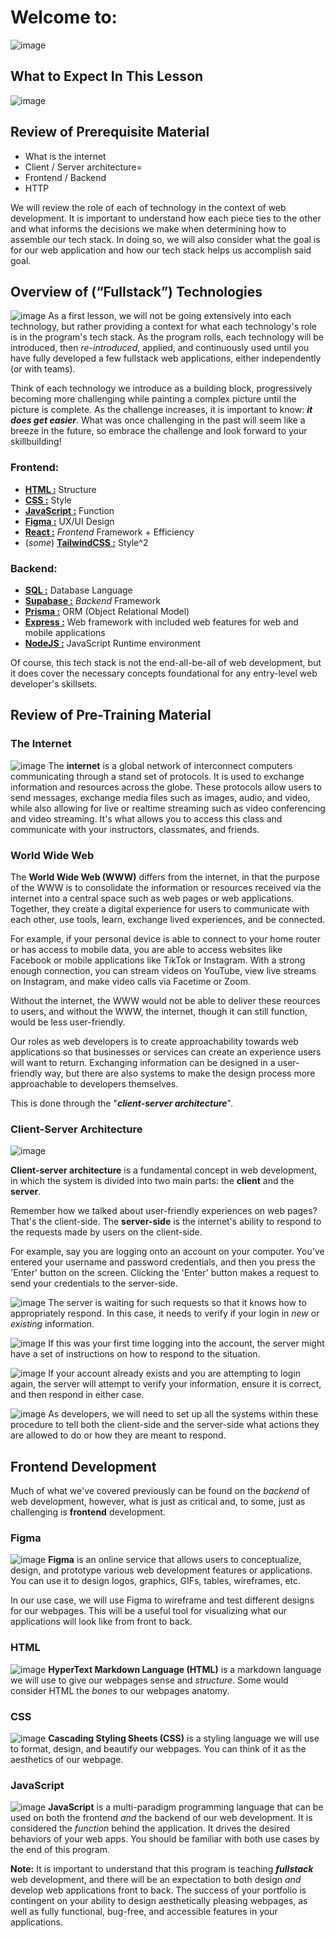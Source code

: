 # Welcome to:
![image](./slides/slide_1.jpg)

## What to Expect In This Lesson
![image](./slides/slide_2.jpg)

## Review of Prerequisite Material
- What is the internet 
- Client / Server architecture=
- Frontend / Backend
- HTTP

We will review the role of each of technology in the context of web development. It is important to understand how each piece ties to the other and what informs the decisions we make when determining how to assemble our tech stack. In doing so, we will also consider what the goal is for our web application and how our tech stack helps us accomplish said goal.

## Overview of (“Fullstack”) Technologies
![image](./slides/slide_3.jpg)
As a first lesson, we will not be going extensively into each technology, but rather providing a context for what each technology's role is in the program's tech stack. As the program rolls, each technology will be introduced, then *re-introduced*, applied, and continuously used until you have fully developed a few fullstack web applications, either independently (or with teams).

Think of each technology we introduce as a building block, progressively becoming more challenging while painting a complex picture until the picture is complete. As the challenge increases, it is important to know: ***it does get easier***. What was once challenging in the past will seem like a breeze in the future, so embrace the challenge and look forward to your skillbuilding!

### Frontend:
- [**HTML :**](https://developer.mozilla.org/en-US/docs/Web/HTML) Structure
- [**CSS :**](https://developer.mozilla.org/en-US/docs/Web/CSS) Style
- [**JavaScript :**](https://developer.mozilla.org/en-US/docs/Web/JavaScript) Function
- [**Figma :**](https://www.figma.com/) UX/UI Design
- [**React :**](https://react.dev/) *Frontend* Framework + Efficiency
- (*some*) [**TailwindCSS :**](https://tailwindcss.com/) Style^2

### Backend:
- [**SQL :**](https://developer.mozilla.org/en-US/docs/Glossary/SQL) Database Language
- [**Supabase :**](https://supabase.com/) *Backend* Framework
- [**Prisma :**](https://www.prisma.io/) ORM (Object Relational Model)
- [**Express :**](https://expressjs.com/) Web framework with included web features for web and mobile applications
- [**NodeJS :**](https://nodejs.org/en) JavaScript Runtime environment

Of course, this tech stack is not the end-all-be-all of web development, but it does cover the necessary concepts foundational for any entry-level web developer's skillsets.

## Review of Pre-Training Material
### The Internet
![image](./slides/slide_4.jpg)
The **internet** is a global network of interconnect computers communicating through a stand set of protocols. It is used to exchange information and resources across the globe. These protocols allow users to send messages, exchange media files such as images, audio, and video, while also allowing for live or realtime streaming such as video conferencing and video streaming. It's what allows you to access this class and communicate with your instructors, classmates, and friends.

### World Wide Web
The **World Wide Web (WWW)** differs from the internet, in that the purpose of the WWW is to consolidate the information or resources received via the internet into a central space such as web pages or web applications. Together, they create a digital experience for users to communicate with each other, use tools, learn, exchange lived experiences, and be connected.

For example, if your personal device is able to connect to your home router or has access to mobile data, you are able to access websites like Facebook or mobile applications like TikTok or Instagram. With a strong enough connection, you can stream videos on YouTube, view live streams on Instagram, and make video calls via Facetime or Zoom.

Without the internet, the WWW would not be able to deliver these reources to users, and without the WWW, the internet, though it can still function, would be less user-friendly.

Our roles as web developers is to create approachability towards web applications so that businesses or services can create an experience users will want to return. Exchanging information can be designed in a user-friendly way, but there are also systems to make the design process more approachable to developers themselves.

This is done through the "***client-server architecture***".

### Client-Server Architecture
![image](./slides/slide_5.jpg)

**Client-server architecture** is a fundamental concept in web development, in which the system is divided into two main parts: the **client** and the **server**.

Remember how we talked about user-friendly experiences on web pages? That's the client-side. The **server-side** is the internet's ability to respond to the requests made by users on the client-side.

For example, say you are logging onto an account on your computer. You've entered your username and password credentials, and then you press the 'Enter' button on the screen. Clicking the 'Enter' button makes a request to send your credentials to the server-side.

![image](./slides/slide_6.jpg)
The server is waiting for such requests so that it knows how to appropriately respond. In this case, it needs to verify if your login in *new* or *existing* information.


![image](./slides/slide_7.jpg)
If this was your first time logging into the account, the server might have a set of instructions on how to respond to the situation.

![image](./slides/slide_8.jpg)
If your account already exists and you are attempting to login again, the server will attempt to verify your information, ensure it is correct, and then respond in either case.

![image](./slides/slide_9.jpg)
As developers, we will need to set up all the systems within these procedure to tell both the client-side and the server-side what actions they are allowed to do or how they are meant to respond.


## Frontend Development
Much of what we've covered previously can be found on the *backend* of web development, however, what is just as critical and, to some, just as challenging is **frontend** development.

### Figma
![image](./slides/slide_10.png)
**Figma** is an online service that allows users to conceptualize, design, and prototype various web development features or applications. You can use it to design logos, graphics, GIFs, tables, wireframes, etc.

In our use case, we will use Figma to wireframe and test different designs for our webpages. This will be a useful tool for visualizing what our applications will look like from front to back.

### HTML
![image](./slides/slide_11.png)
**HyperText Markdown Language (HTML)** is a markdown language we will use to give our webpages sense and *structure*. Some would consider HTML the *bones* to our webpages anatomy.

### CSS
![image](./slides/slide_12.png)
**Cascading Styling Sheets (CSS)** is a styling language we will use to format, design, and beautify our webpages. You can think of it as the aesthetics of our webpage.

### JavaScript
![image](./slides/slide_13.png)
**JavaScript** is a multi-paradigm programming language that can be used on both the frontend *and* the backend of our web development. It is considered the *function* behind the application. It drives the desired behaviors of your web apps. You should be familiar with both use cases by the end of this program.

**Note:** It is important to understand that this program is teaching ***fullstack*** web development, and there will be an expectation to both design *and* develop web applications front to back. The success of your portfolio is contingent on your ability to design aesthetically pleasing webpages, as well as fully functional, bug-free, and accessible features in your applications.